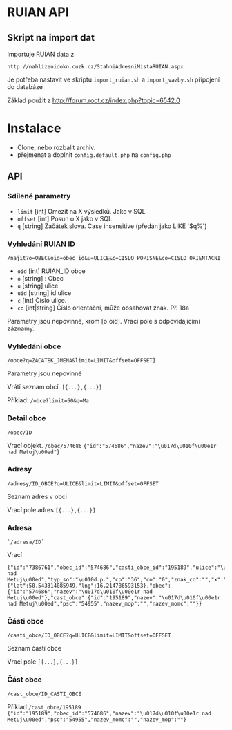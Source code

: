 # RUIAN API 

## Skript na import dat

Importuje RUIAN data z 

    http://nahlizenidokn.cuzk.cz/StahniAdresniMistaRUIAN.aspx
    
Je potřeba nastavit ve skriptu `import_ruian.sh`  a `import_vazby.sh` připojení do databáze

Základ použit z http://forum.root.cz/index.php?topic=6542.0

# Instalace

- Clone, nebo rozbalit archiv.
- přejmenat a doplnit `config.default.php` na `config.php`

## API

### Sdílené parametry

- `limit` [int] Omezit na X výsledků. Jako v SQL
- `offset` [int] Posun o X jako v SQL
- `q` [string] Začátek slova. Case insensitive (předán jako LIKE '$q%')

### Vyhledání RUIAN ID 

`/najit?o=OBEC&oid=obec_id&u=ULICE&c=CISLO_POPISNE&co=CISLO_ORIENTACNI`

- `oid` [int] RUIAN_ID obce
- `o` [string] : Obec
- `u` [string] ulice
- `uid` [string] id ulice
- `c` [int] Číslo ulice. 
- `co` [int|string] Číslo orientační, může obsahovat znak. Př. 18a

Parametry jsou nepovinné, krom [o|oid].  Vrací pole s odpovídajícími záznamy.

### Vyhledání obce 

`/obce?q=ZACATEK_JMENA&limit=LIMIT&offset=OFFSET]`

Parametry jsou nepovinné

Vrátí seznam obcí.
`[{...},{...}]`

Příklad: `/obce?limit=50&q=Ma`


### Detail obce

`/obec/ID`

Vrací objekt.
`/obec/574686`
`{"id":"574686","nazev":"\u017d\u010f\u00e1r nad Metuj\u00ed"}`
    
### Adresy

`/adresy/ID_OBCE?q=ULICE&limit=LIMIT&offset=OFFSET`
  
Seznam adres v obci

Vrací pole adres `[{...},{...}]` 

### Adresa

    `/adresa/ID`

Vrací

    {"id":"7386761","obec_id":"574686","casti_obce_id":"195189","ulice":"\u017d\u010f\u00e1r nad Metuj\u00ed","typ_so":"\u010d.p.","cp":"36","co":"0","znak_co":"","x":"1008603.56","y":"609754.00","gps":{"lat":50.543314085949,"lng":16.214786593153},"obec":{"id":"574686","nazev":"\u017d\u010f\u00e1r nad Metuj\u00ed"},"cast_obce":{"id":"195189","nazev":"\u017d\u010f\u00e1r nad Metuj\u00ed","psc":"54955","nazev_mop":"","nazev_momc":""}}

### Části obce

`/casti_obce/ID_OBCE?q=ULICE&limit=LIMIT&offset=OFFSET`
  
Seznam částí obce

Vrací pole `[{...},{...}]` 


### Část obce
`/cast_obce/ID_CASTI_OBCE`

Příklad
`/cast_obce/195189`
`{"id":"195189","obec_id":"574686","nazev":"\u017d\u010f\u00e1r nad Metuj\u00ed","psc":"54955","nazev_momc":"","nazev_mop":""}`

    
    

        






